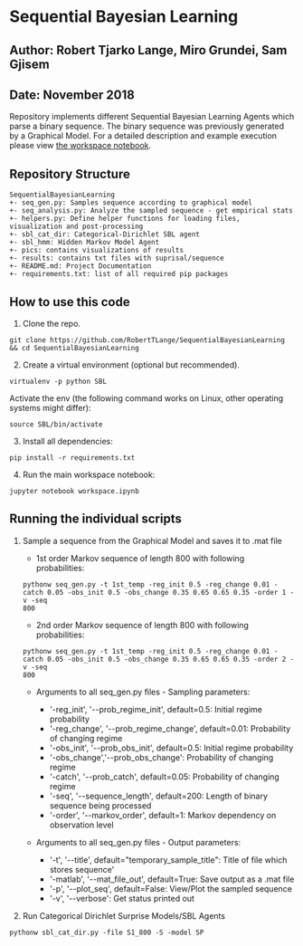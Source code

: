 # Sequential Bayesian Learning
## Author: Robert Tjarko Lange, Miro Grundei, Sam Gjisem
## Date: November 2018

Repository implements different Sequential Bayesian Learning Agents which parse a binary sequence. The binary sequence was previously generated by a Graphical Model. For a detailed description and example execution please view [the workspace notebook](workspace.ipynb).


## Repository Structure
```
SequentialBayesianLearning
+- seq_gen.py: Samples sequence according to graphical model
+- seq_analysis.py: Analyze the sampled sequence - get empirical stats
+- helpers.py: Define helper functions for loading files, visualization and post-processing
+- sbl_cat_dir: Categorical-Dirichlet SBL agent
+- sbl_hmm: Hidden Markov Model Agent
+- pics: contains visualizations of results
+- results: contains txt files with suprisal/sequence
+- README.md: Project Documentation
+- requirements.txt: list of all required pip packages
```

## How to use this code
1. Clone the repo.
```
git clone https://github.com/RobertTLange/SequentialBayesianLearning && cd SequentialBayesianLearning
```
2. Create a virtual environment (optional but recommended).
```
virtualenv -p python SBL
```
Activate the env (the following command works on Linux, other operating systems might differ):
```
source SBL/bin/activate
```
3. Install all dependencies:
```
pip install -r requirements.txt
```
4. Run the main workspace notebook:
```
jupyter notebook workspace.ipynb
```


## Running the individual scripts
1. Sample a sequence from the Graphical Model and saves it to .mat file
    * 1st order Markov sequence of length 800 with following probabilities:
    ```
    pythonw seq_gen.py -t 1st_temp -reg_init 0.5 -reg_change 0.01 -catch 0.05 -obs_init 0.5 -obs_change 0.35 0.65 0.65 0.35 -order 1 -v -seq
    800
    ```
    * 2nd order Markov sequence of length 800 with following probabilities:
    ```
    pythonw seq_gen.py -t 1st_temp -reg_init 0.5 -reg_change 0.01 -catch 0.05 -obs_init 0.5 -obs_change 0.35 0.65 0.65 0.35 -order 2 -v -seq
    800
    ```

    * Arguments to all seq_gen.py files - Sampling parameters:
        - '-reg_init', '--prob_regime_init', default=0.5: Initial regime probability
        - '-reg_change', '--prob_regime_change', default=0.01: Probability of changing regime
        - '-obs_init', '--prob_obs_init', default=0.5: Initial regime probability
        - '-obs_change','--prob_obs_change': Probability of changing regime
        - '-catch', '--prob_catch', default=0.05: Probability of changing regime
        - '-seq', '--sequence_length', default=200: Length of binary sequence being processed
        - '-order', '--markov_order', default=1: Markov dependency on observation level

    * Arguments to all seq_gen.py files - Output parameters:
        - '-t', '--title', default="temporary_sample_title": Title of file which stores sequence'
        - '-matlab', '--mat_file_out', default=True: Save output as a .mat file
        - '-p', '--plot_seq', default=False: View/Plot the sampled sequence
        - '-v', '--verbose': Get status printed out
2. Run Categorical Dirichlet Surprise Models/SBL Agents
```
pythonw sbl_cat_dir.py -file S1_800 -S -model SP
```
